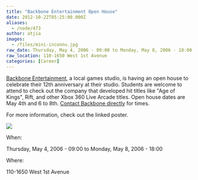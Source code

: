 ```yaml
---
title: "Backbone Entertainment Open House"
date: 2012-10-22T05:25:00.000Z
aliases:
  - /node/473
author: atjia
images:
  - /files/mini-inconnu.jpg
raw_date: Thursday, May 4, 2006 - 09:00 to Monday, May 8, 2006 - 18:00
raw_location: 110-1650 West 1st Avenue
categories: [Career]
---
```


[Backbone Entertainment](http://www.backb.com/), a local games studio, is having an open house to celebrate their 12th anniversary at their studio. Students are welcome to attend to check out the company that developed hit titles like "Age of Kings", Rift, and other Xbox 360 Live Arcade titles. Open house dates are May 4th and 6 to 8th. [Contact Backbone directly](/cdn-cgi/l/email-protection#6e1c1d181e2e0c0f0d050c400d0103) for times.

For more information, check out the linked poster.

[![](/files/mini-inconnu.jpg)](/files/inconnu.jpg)

When: 

Thursday, May 4, 2006 - 09:00 to Monday, May 8, 2006 - 18:00

Where: 

110-1650 West 1st Avenue
